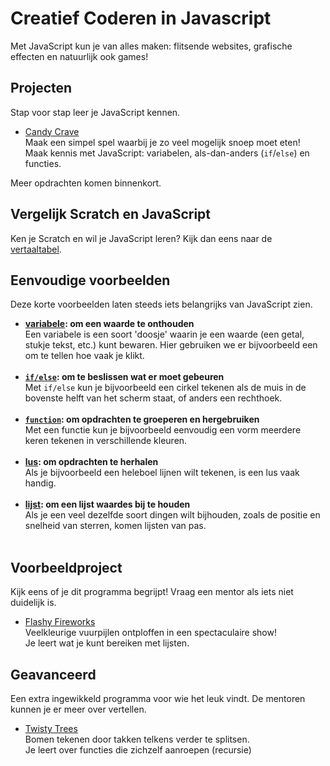# Creatief Coderen in Javascript

Met JavaScript kun je van alles maken: flitsende websites, grafische effecten en natuurlijk ook games!

## Projecten

Stap voor stap leer je JavaScript kennen.

- [Candy Crave](./1-candy-crave/)<br>
  Maak een simpel spel waarbij je zo veel mogelijk snoep moet eten!<br>
  Maak kennis met JavaScript: variabelen, als-dan-anders (`if`/`else`) en functies.

Meer opdrachten komen binnenkort.


## Vergelijk Scratch en JavaScript

Ken je Scratch en wil je JavaScript leren? Kijk dan eens naar de [vertaaltabel](./vergelijk-met-scratch/).


## Eenvoudige voorbeelden

Deze korte voorbeelden laten steeds iets belangrijks van JavaScript zien.

- **[variabele](taalelementen/var): om een waarde te onthouden**<br>
  Een variabele is een soort 'doosje' waarin je een waarde (een getal, stukje tekst, etc.) kunt bewaren. Hier gebruiken we er bijvoorbeeld een om te tellen hoe vaak je klikt.<br><br>
- **[`if/else`](taalelementen/if): om te beslissen wat er moet gebeuren**<br>
  Met `if/else` kun je bijvoorbeeld een cirkel tekenen als de muis in de bovenste helft van het scherm staat, of anders een rechthoek.<br><br>
- **[`function`](taalelementen/function): om opdrachten te groeperen en hergebruiken**<br>
  Met een functie kun je bijvoorbeeld eenvoudig een vorm meerdere keren tekenen in verschillende kleuren.<br><br>
- **[lus](taalelementen/array): om opdrachten te herhalen**<br>
  Als je bijvoorbeeld een heleboel lijnen wilt tekenen, is een lus vaak handig.
  <br><br>
- **[lijst](taalelementen/array): om een lijst waardes bij te houden**<br>
  Als je een veel dezelfde soort dingen wilt bijhouden, zoals de positie en snelheid van sterren, komen lijsten van pas.<br><br>

## Voorbeeldproject

Kijk eens of je dit programma begrijpt! Vraag een mentor als iets niet duidelijk is.

- [Flashy Fireworks](voorbeelden/flashy-fireworks/)<br>
  Veelkleurige vuurpijlen ontploffen in een spectaculaire show!<br>
  Je leert wat je kunt bereiken met lijsten.


## Geavanceerd

Een extra ingewikkeld programma voor wie het leuk vindt. De mentoren kunnen je er meer over vertellen.

- [Twisty Trees](voorbeelden/twisty-trees/)<br>
  Bomen tekenen door takken telkens verder te splitsen.<br>
  Je leert over functies die zichzelf aanroepen (recursie)

